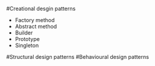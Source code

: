 #Creational desgin patterns
- Factory method
- Abstract method
- Builder
- Prototype
- Singleton

#Structural design patterns
#Behavioural design patterns